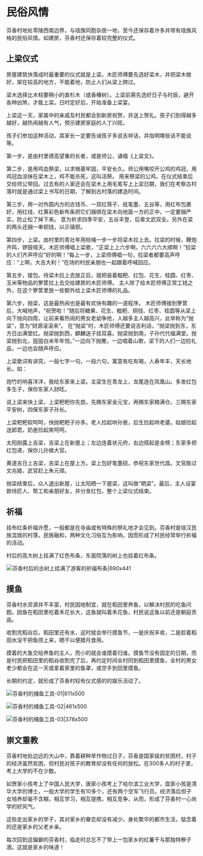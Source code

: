 # 民俗风情

芬香村地处零陵西南边界，与瑶族同胞杂居一地，至今还保存着许多并带有瑶族风格的民俗风情。如建房，芬香村还保存着较完整的仪式。

## 上梁仪式

房屋建筑快落成时最重要的仪式就是上梁。木匠师傅要先选好梁木，并把梁木做好，架在较高的地方，不能着地，防止人们从梁上跨过。

梁木选择比木柱要稍小的直杉木（或香椿树）。上梁前需先选好日子与时辰，避开各种凶煞，才能上梁。日时定好后，开始准备上梁宴。

上梁这一天，家属中的亲戚及村民都会到新房祝贺，并送上贺礼。孩子们到得越多越好，越热闹越有人气，预示建房家庭的人丁兴旺。

孩子们参加这种活动，其家长一定要告诫孩子多说吉祥话，并指明哪些话不能说等。

第一步，是由村里德高望重的长者，或是师公，诵唱《上梁文》。

第二步，是用鸡血祭梁，以求根基牢固，平安长久。师公用嘴咬开公鸡的鸡冠，用鸡冠血涂抹在梁木上，鸡不能杀死，这叫活祭。
用来祭梁的公鸡，在仪式结束后交给师公带回。过去有的人家还会在梁木上用毛笔写上上梁日期，我们在考察古村落时就是通过梁上书写的日期，了解到古村落的建造时间。

第三步，用一对外圆内方的古钱币、一双红筷子、纸笔墨、五谷等，用红布包裹好，用红线、红黄彩色新布条把它们捆绑在梁木向地面一方的正中，一定要捆严实，防止松了掉下来。
意为祈求四季平安，五谷丰登，后辈文武双全。另外在梁的两头还捆一串铜钱，以示镇邪。

第四步，上梁。由村里的青壮年用棕绳一步一步将梁木拉上去。拉梁的时候，鞭炮齐鸣，锣鼓喧天。木匠师傅唱上梁歌，“正梁上上六步啊，六六六六大顺啊！”拉梁的人们齐声呼应“好的啊！”每上一步，上梁师傅唱一句，拉梁者都要高声呼应：“上啊，大吉大利！”在场的村民亲朋也一起跟着呼喊回应。

第五步，接包。待梁木拉上去放正后，就把装着糍粑、红包、花生、桂圆、红枣、玉米等物品的箩筐拉上去交给建房的木匠师傅。
主人除了给木匠师傅正常工钱之外，在这个箩筐里放一些额外给上梁木匠师傅的礼品。

第六步，抛梁，这是最热闹也是最有欢快有趣的一道程序。
木匠师傅接到箩筐后，大喊地声，“祝贺啦！”随后将糖果、花生、糍粑、铜钱、红枣、桂圆等从梁上向下抛向四周，让前来看热闹的男女老幼争抢，人越多主人越高兴，此举称为“抛梁”，意为“财源滚滚来”。
在“抛梁”时，木匠师傅还要说吉利话，“抛梁抛到东，东方日出满堂红。抛梁抛到西，麒麟送子挂双喜。抛梁抛到南，子孙代代福满堂。抛梁抛到北，囤囤白米年年悦。”一边向下抛撒，一边唱着山歌，梁下的人们一边捡礼品，一边也会随声呼应。

上梁歌词有讲究，一般七字一句，一段六句，寓意有吃有喝，人寿年丰，天长地长。如：

炮竹的响喜洋洋，我给东家来上梁。主梁生在青龙上，龙尾连在凤凰山。多发红包多生子，保你东家人财旺。

说上梁来快上梁，上梁粑粑你先尝。先赐东家金元宝，再赐东家粮满仓。三赐东家平安树，四保东家子孙长。

上梁粑粑软呵呵，快抛粑粑子孙多。老人捡起哄孙崽，后生捡起哄老婆。姑娘捡起送郎君，奶崽捡起笑呵呵。

太阳刚露上吉梁，吉梁上在新屋上；左边连着状元府，右边搭起是金榜；东家多把红包递，保你儿孙做大官。

黄道吉日上吉梁，吉梁上在屋上方。梁上包好笔墨砚，恭祝东家世代昌。文官胜过文兆姬，武官赶上朱元璋。

抛梁结束后，众人退出新屋，让太阳晒一下屋梁，这叫做“晒梁”。最后，主人设宴款待匠人、帮工和亲朋好友，并分发红包，整个上梁仪式结束。

## 祈福

挂布红条祈福许愿，一般都是在寺庙或有特殊的祭礼地才会见到。芬香村是瑶汉民族混居的村落，民族融和，两种文化习俗互为影响，因而形成了村民经常举行祈福的活动。

村后的高大树上挂满了红色布条，东面院落的树上也挂着红布条。

![芬香村后的古树上挂满了游客的祈福布条|690x441](https://cdn.isharkfly.com/com-isharkfly-www/discourse-uploads/original/1X/2ab9f1f706e2acc31122612ca4e112d062eaf642.jpeg ':size=690')


## 摸鱼

芬香村水资源并不丰富，村民因地制宜，就在稻田里养鱼，以解决村民的吃鱼问题。因鱼在稻田里吃着禾花长大，这鱼就叫着禾花鱼，村民说这鱼以前还是朝庭贡品。

收割完稻谷后，稻田里还有水，这时就会举行摸鱼节，一是庆祝丰收，二是趁着稻田水没干把鱼捞上来，晒干以便腊月食用。

摸着的大鱼交给养鱼的主人，而小的就会谁摸着归谁。摸鱼节没有固定的日期，而是村民把稻田里的稻谷收割完了后，再约定时间全村同到稻田里摸鱼，全村的男女老少都会在这一天或拿着家里的鱼罩，或空手到田里摸鱼。

长期的约定，就形成了芬香村较有仪式感的的娱乐活动了。

![芬香村的捕鱼工具-01|611x500](https://cdn.isharkfly.com/com-isharkfly-www/discourse-uploads/original/1X/b4302d319cf55c005d1cf26cffa242c931f432fb.jpeg ':size=611')

![芬香村的捕鱼工具-02|461x500](https://cdn.isharkfly.com/com-isharkfly-www/discourse-uploads/original/1X/7c9a829b7f397c5749e0640be9a712871095380f.jpeg ':size=461')

![芬香村的捕鱼工具-03|378x500](https://cdn.isharkfly.com/com-isharkfly-www/discourse-uploads/original/1X/21061f80a8704f14891ef9b415cba8cf22ca16b8.jpeg ':size=378')

## 崇文重教

芬香村地处边远的大山中，靠着耕种旱作物过日子，芬香是国家级的贫困村，村子的经济虽然贫困，但村民对孩子的教育却没有任何的放松。在300多人的村子里，考上大学的不在少数。

如贺家小孩考上了中国人民大学，唐家小孩考上了哈尔滨工业大学，盘家小孩是清华大学的博士，一般大学的学生有10多个，还有两个空军飞行员。经济落后但子女培养却毫不含糊，相互学习，相互提携，相互竞争，从而，形成了芬香村一心尚学的好风气。

这些走出家乡的学子，其对家乡的眷恋却没有减少。身处繁华的都市生活，惦念着的还是家乡的父老乡亲。

每次回到这偏僻的芬香村，临走时总忘不了带上一包家乡的红薯干与那独特穇子酒。这就是家乡的味道！
